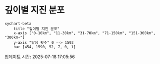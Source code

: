 # 깊이별 지진 분포

```mermaid
xychart-beta
    title "깊이별 지진 분포"
    x-axis ["0-10km", "11-30km", "31-70km", "71-150km", "151-300km", "300km+"]
    y-axis "발생 횟수" 0 --> 1592
    bar [454, 1590, 52, 7, 0, 1]
```

업데이트 시간: 2025-07-18 17:05:56
